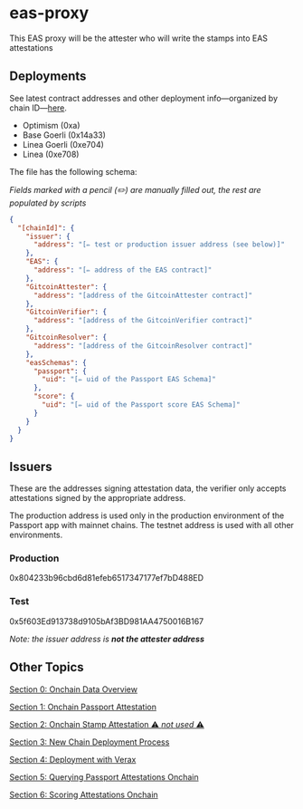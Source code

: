 # eas-proxy

This EAS proxy will be the attester who will write the stamps into EAS attestations

## Deployments

See latest contract addresses and other deployment
info&mdash;organized by chain ID&mdash;[here](deployments/onchainInfo.json).

- Optimism (0xa)
- Base Goerli (0x14a33)
- Linea Goerli (0xe704)
- Linea (0xe708)

The file has the following schema:

_Fields marked with a pencil (✏️) are manually filled out, the rest are
populated by scripts_

```json
{
  "[chainId]": {
    "issuer": {
      "address": "[✏️ test or production issuer address (see below)]"
    },
    "EAS": {
      "address": "[✏️ address of the EAS contract]"
    },
    "GitcoinAttester": {
      "address": "[address of the GitcoinAttester contract]"
    },
    "GitcoinVerifier": {
      "address": "[address of the GitcoinVerifier contract]"
    },
    "GitcoinResolver": {
      "address": "[address of the GitcoinResolver contract]"
    },
    "easSchemas": {
      "passport": {
        "uid": "[✏️ uid of the Passport EAS Schema]"
      },
      "score": {
        "uid": "[✏️ uid of the Passport score EAS Schema]"
      }
    }
  }
}
```

## Issuers

These are the addresses signing attestation data, the verifier only accepts attestations
signed by the appropriate address.

The production address is used only in the production environment of the
Passport app with mainnet chains.
The testnet address is used with all other environments.

### Production

0x804233b96cbd6d81efeb6517347177ef7bD488ED

### Test

0x5f603Ed913738d9105bAf3BD981AA4750016B167

_Note: the issuer address is **not the attester address**_

## Other Topics

[Section 0: Onchain Data Overview](docs/00-onchain-data.md)

[Section 1: Onchain Passport Attestation](docs/01-onchain-passport-attestation.md)

[Section 2: Onchain Stamp Attestation ⚠️ _not used_ ⚠️](docs/02-onchain-stamp-attestation.md)

[Section 3: New Chain Deployment Process](docs/03-new-deployment.md)

[Section 4: Deployment with Verax](docs/04-verax.md)

[Section 5: Querying Passport Attestations Onchain](docs/05-querying-passport-attestations-onchain.md)

[Section 6: Scoring Attestations Onchain](docs/06-scoring-attestations-onchain.md)
